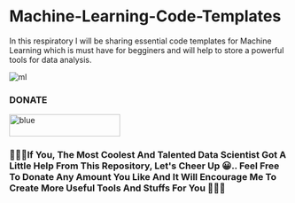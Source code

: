 # Machine-Learning-Code-Templates

In this respiratory I will be sharing essential code templates for Machine Learning which is must have for begginers and will help to store a powerful tools for data analysis.

 
![ml](https://user-images.githubusercontent.com/68724228/88449282-3d139880-ce63-11ea-887a-45f9bd225dfa.gif)


###  DONATE

<a href="https://paypal.me/rupamshil111?locale.x=en_GB"><img width="200" height="40" alt="blue" src="https://user-images.githubusercontent.com/68724228/88449157-405a5480-ce62-11ea-98c9-92872f8ea661.png"></a>

<h3>🤍💖🤍If You, The Most Coolest And Talented Data Scientist Got A Little Help From This Repository, Let's Cheer Up 😀.. Feel Free To Donate Any Amount You Like And It Will Encourage Me To Create More Useful Tools And Stuffs For You 🤍💖🤍</h3>
